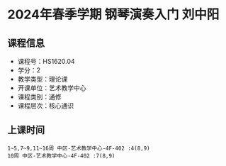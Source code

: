 # 2024年春季学期 钢琴演奏入门 刘中阳






## 课程信息

- 课程号：HS1620.04
- 学分：2
- 教学类型：理论课
- 开课单位：艺术教学中心
- 课程类别：通修
- 课程层次：核心通识

## 上课时间

```
1~5,7~9,11~16周 中区-艺术教学中心-4F-402 :4(8,9)
10周 中区-艺术教学中心-4F-402 :7(8,9)
```

